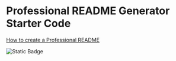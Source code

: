 # Professional README Generator Starter Code

[How to create a Professional README](https://coding-boot-camp.github.io/full-stack/github/professional-readme-guide)

![Static Badge](https://img.shields.io/badge/License-MIT-blue)